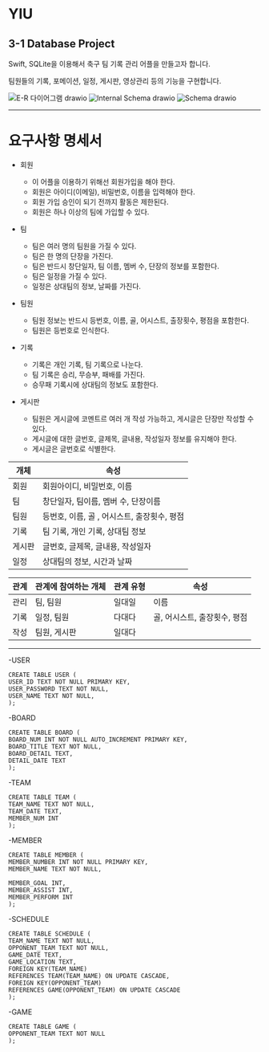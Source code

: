 # YIU

## 3-1 Database Project

Swift, SQLite을 이용해서 축구 팀 기록 관리 어플을 만들고자 합니다.

팀원들의 기록, 포메이션, 일정, 게시판, 영상관리 등의 기능을 구현합니다.



![E-R 다이어그램 drawio](https://user-images.githubusercontent.com/77499260/169853615-339200c1-1f0e-494c-8e19-decd3731e978.png)
![Internal Schema drawio](https://user-images.githubusercontent.com/77499260/169853939-60ddbc1b-19b7-4bff-ae9a-1707a0b799cd.png)
![Schema drawio](https://user-images.githubusercontent.com/77499260/169853934-248ac0f5-1668-45b0-af9c-382c54306365.png)

<hr>

# 요구사항 명세서

- 회원
    - 이 어플을 이용하기 위해선 회원가입을 해야 한다.
    - 회원은 아이디(이메일), 비밀번호, 이름을 입력해야 한다.
    - 회원 가입 승인이 되기 전까지 활동은 제한된다.
    - 회원은 하나 이상의 팀에 가입할 수 있다.
    
- 팀
    - 팀은 여러 명의 팀원을 가질 수 있다.
    - 팀은 한 명의 단장을 가진다.
    - 팀은 반드시 창단일자, 팀 이름, 멤버 수, 단장의 정보를 포함한다.
    - 팀은 일정을 가질 수 있다.
    - 일정은 상대팀의 정보, 날짜를 가진다.
    
- 팀원
    - 팀원 정보는 반드시 등번호, 이름, 골, 어시스트, 출장횟수, 평점을 포함한다.
    - 팀원은 등번호로 인식한다.

- 기록
    - 기록은 개인 기록, 팀 기록으로 나눈다.
    - 팀 기록은 승리, 무승부, 패배를 가진다.
    - 승무패 기록시에 상대팀의 정보도 포함한다.

- 게시판
    - 팀원은 게시글에 코멘트르 여러 개 작성 가능하고, 게시글은 단장만 작성할 수 있다.
    - 게시글에 대한 글번호, 글제목, 글내용, 작성일자 정보를 유지해야 한다.
    - 게시글은 글번호로 식별한다.



    

| 개체 | 속성 |
| --- | --- |
| 회원 | 회원아이디, 비밀번호, 이름 |
| 팀 | 창단일자, 팀이름, 멤버 수, 단장이름 |
| 팀원 | 등번호, 이름, 골 , 어시스트, 출장횟수, 평점 |
| 기록 | 팀 기록, 개인 기록, 상대팀 정보 |
| 게시판 | 글번호, 글제목, 글내용, 작성일자 |
| 일정 | 상대팀의 정보, 시간과 날짜 |

| 관계 | 관계에 참여하는 개체 | 관계 유형 | 속성 |
| --- | --- | --- | --- |
| 관리 | 팀, 팀원 | 일대일 | 이름 |
| 기록 | 일정, 팀원 | 다대다 | 골, 어시스트, 출장횟수, 평점 |
| 작성 | 팀원, 게시판 | 일대다 |  |


<hr>

-USER

    CREATE TABLE USER (
    USER_ID TEXT NOT NULL PRIMARY KEY,
    USER_PASSWORD TEXT NOT NULL,
    USER_NAME TEXT NOT NULL,
    );
    
    
-BOARD

    CREATE TABLE BOARD (
    BOARD_NUM INT NOT NULL AUTO_INCREMENT PRIMARY KEY,
    BOARD_TITLE TEXT NOT NULL,
    BOARD_DETAIL TEXT,
    DETAIL_DATE TEXT
    );
    
    
    
-TEAM

    CREATE TABLE TEAM (
    TEAM_NAME TEXT NOT NULL,
    TEAM_DATE TEXT,
    MEMBER_NUM INT
    );
    
-MEMBER

    CREATE TABLE MEMBER (
    MEMBER_NUMBER INT NOT NULL PRIMARY KEY,
    MEMBER_NAME TEXT NOT NULL,

    MEMBER_GOAL INT,
    MEMBER_ASSIST INT,
    MEMBER_PERFORM INT
    );
    
    
-SCHEDULE

    CREATE TABLE SCHEDULE (
    TEAM_NAME TEXT NOT NULL,
    OPPONENT_TEAM TEXT NOT NULL,
    GAME_DATE TEXT,
    GAME_LOCATION TEXT,
    FOREIGN KEY(TEAM_NAME)
    REFERENCES TEAM(TEAM_NAME) ON UPDATE CASCADE,
    FOREIGN KEY(OPPONENT_TEAM)
    REFERENCES GAME(OPPONENT_TEAM) ON UPDATE CASCADE
    );
    
-GAME

    CREATE TABLE GAME (
    OPPONENT_TEAM TEXT NOT NULL
    );
